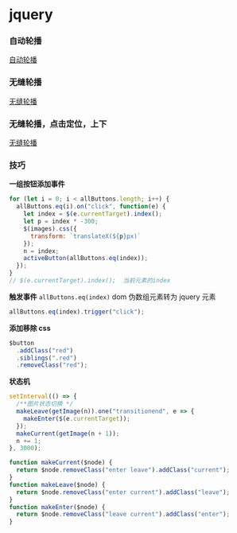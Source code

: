 # jquery

### 自动轮播

[自动轮播](../jquery/swiper/swiper.js)

### 无缝轮播

[无缝轮播](../jquery/slides/slides.js)

### 无缝轮播，点击定位，上下

[无缝轮播](../jquery/banner/main.js)

### 技巧

**一组按钮添加事件**

```javascript
for (let i = 0; i < allButtons.length; i++) {
  allButtons.eq(i).on("click", function(e) {
    let index = $(e.currentTarget).index();
    let p = index * -300;
    $(images).css({
      transform: `translateX(${p}px)`
    });
    n = index;
    activeButton(allButtons.eq(index));
  });
}
// $(e.currentTarget).index();  当前元素的index
```

**触发事件**
`allButtons.eq(index)` dom 伪数组元素转为 jquery 元素

```javascript
allButtons.eq(index).trigger("click");
```

**添加移除 css**

```javascript
$button
  .addClass("red")
  .siblings(".red")
  .removeClass("red");
```

**状态机**

```javascript
setInterval(() => {
  /**图片状态切换 */
  makeLeave(getImage(n)).one("transitionend", e => {
    makeEnter($(e.currentTarget));
  });
  makeCurrent(getImage(n + 1));
  n += 1;
}, 3000);

function makeCurrent($node) {
  return $node.removeClass("enter leave").addClass("current");
}
function makeLeave($node) {
  return $node.removeClass("enter current").addClass("leave");
}
function makeEnter($node) {
  return $node.removeClass("leave current").addClass("enter");
}
```
